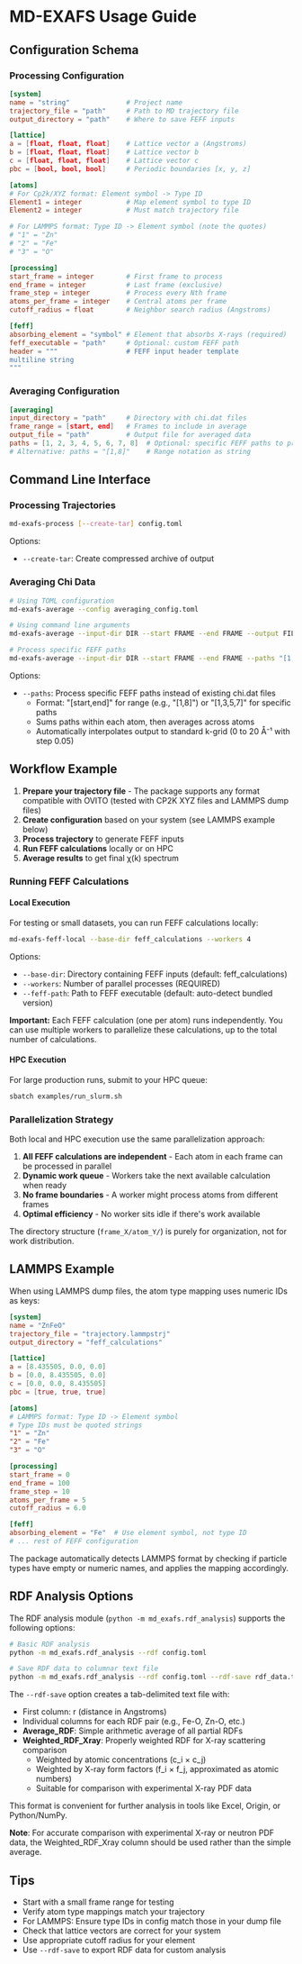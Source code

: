 # MD-EXAFS Usage Guide

## Configuration Schema

### Processing Configuration

```toml
[system]
name = "string"              # Project name
trajectory_file = "path"     # Path to MD trajectory file
output_directory = "path"    # Where to save FEFF inputs

[lattice]
a = [float, float, float]    # Lattice vector a (Angstroms)
b = [float, float, float]    # Lattice vector b
c = [float, float, float]    # Lattice vector c
pbc = [bool, bool, bool]     # Periodic boundaries [x, y, z]

[atoms]
# For Cp2k/XYZ format: Element symbol -> Type ID
Element1 = integer           # Map element symbol to type ID
Element2 = integer           # Must match trajectory file

# For LAMMPS format: Type ID -> Element symbol (note the quotes)
# "1" = "Zn"
# "2" = "Fe"
# "3" = "O"

[processing]
start_frame = integer        # First frame to process
end_frame = integer          # Last frame (exclusive)
frame_step = integer         # Process every Nth frame
atoms_per_frame = integer    # Central atoms per frame
cutoff_radius = float        # Neighbor search radius (Angstroms)

[feff]
absorbing_element = "symbol" # Element that absorbs X-rays (required)
feff_executable = "path"     # Optional: custom FEFF path
header = """                 # FEFF input header template
multiline string
"""
```

### Averaging Configuration

```toml
[averaging]
input_directory = "path"     # Directory with chi.dat files
frame_range = [start, end]   # Frames to include in average
output_file = "path"         # Output file for averaged data
paths = [1, 2, 3, 4, 5, 6, 7, 8]  # Optional: specific FEFF paths to process
# Alternative: paths = "[1,8]"    # Range notation as string
```

## Command Line Interface

### Processing Trajectories

```bash
md-exafs-process [--create-tar] config.toml
```

Options:
- `--create-tar`: Create compressed archive of output

### Averaging Chi Data

```bash
# Using TOML configuration
md-exafs-average --config averaging_config.toml

# Using command line arguments
md-exafs-average --input-dir DIR --start FRAME --end FRAME --output FILE

# Process specific FEFF paths
md-exafs-average --input-dir DIR --start FRAME --end FRAME --paths "[1,8]" --output FILE
```

Options:
- `--paths`: Process specific FEFF paths instead of existing chi.dat files
  - Format: "[start,end]" for range (e.g., "[1,8]") or "[1,3,5,7]" for specific paths
  - Sums paths within each atom, then averages across atoms
  - Automatically interpolates output to standard k-grid (0 to 20 Å⁻¹ with step 0.05)

## Workflow Example

1. **Prepare your trajectory file** - The package supports any format compatible with OVITO (tested with CP2K XYZ files and LAMMPS dump files)
2. **Create configuration** based on your system (see LAMMPS example below)
3. **Process trajectory** to generate FEFF inputs
4. **Run FEFF calculations** locally or on HPC
5. **Average results** to get final χ(k) spectrum

### Running FEFF Calculations

#### Local Execution

For testing or small datasets, you can run FEFF calculations locally:

```bash
md-exafs-feff-local --base-dir feff_calculations --workers 4
```

Options:
- `--base-dir`: Directory containing FEFF inputs (default: feff_calculations)
- `--workers`: Number of parallel processes (REQUIRED)
- `--feff-path`: Path to FEFF executable (default: auto-detect bundled version)

**Important:** Each FEFF calculation (one per atom) runs independently. You can use multiple workers to parallelize these calculations, up to the total number of calculations.

#### HPC Execution

For large production runs, submit to your HPC queue:

```bash
sbatch examples/run_slurm.sh
```

### Parallelization Strategy

Both local and HPC execution use the same parallelization approach:

1. **All FEFF calculations are independent** - Each atom in each frame can be processed in parallel
2. **Dynamic work queue** - Workers take the next available calculation when ready
3. **No frame boundaries** - A worker might process atoms from different frames
4. **Optimal efficiency** - No worker sits idle if there's work available

The directory structure (`frame_X/atom_Y/`) is purely for organization, not for work distribution.

## LAMMPS Example

When using LAMMPS dump files, the atom type mapping uses numeric IDs as keys:

```toml
[system]
name = "ZnFeO"
trajectory_file = "trajectory.lammpstrj"
output_directory = "feff_calculations"

[lattice]
a = [8.435505, 0.0, 0.0]
b = [0.0, 8.435505, 0.0]
c = [0.0, 0.0, 8.435505]
pbc = [true, true, true]

[atoms]
# LAMMPS format: Type ID -> Element symbol
# Type IDs must be quoted strings
"1" = "Zn"
"2" = "Fe"
"3" = "O"

[processing]
start_frame = 0
end_frame = 100
frame_step = 10
atoms_per_frame = 5
cutoff_radius = 6.0

[feff]
absorbing_element = "Fe"  # Use element symbol, not type ID
# ... rest of FEFF configuration
```

The package automatically detects LAMMPS format by checking if particle types have empty or numeric names, and applies the mapping accordingly.

## RDF Analysis Options

The RDF analysis module (`python -m md_exafs.rdf_analysis`) supports the following options:

```bash
# Basic RDF analysis
python -m md_exafs.rdf_analysis --rdf config.toml

# Save RDF data to columnar text file
python -m md_exafs.rdf_analysis --rdf config.toml --rdf-save rdf_data.txt
```

The `--rdf-save` option creates a tab-delimited text file with:
- First column: r (distance in Angstroms)
- Individual columns for each RDF pair (e.g., Fe-O, Zn-O, etc.)
- **Average_RDF**: Simple arithmetic average of all partial RDFs
- **Weighted_RDF_Xray**: Properly weighted RDF for X-ray scattering comparison
  - Weighted by atomic concentrations (c_i × c_j)
  - Weighted by X-ray form factors (f_i × f_j, approximated as atomic numbers)
  - Suitable for comparison with experimental X-ray PDF data

This format is convenient for further analysis in tools like Excel, Origin, or Python/NumPy.

**Note**: For accurate comparison with experimental X-ray or neutron PDF data, the Weighted_RDF_Xray column should be used rather than the simple average.

## Tips

- Start with a small frame range for testing
- Verify atom type mappings match your trajectory
- For LAMMPS: Ensure type IDs in config match those in your dump file
- Check that lattice vectors are correct for your system
- Use appropriate cutoff radius for your element
- Use `--rdf-save` to export RDF data for custom analysis